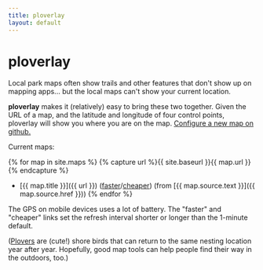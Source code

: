 ```yaml
---
title: ploverlay
layout: default
---
```


# ploverlay

Local park maps often show trails and other features that don't show up on mapping apps...
but the local maps can't show your current location.

**ploverlay** makes it (relatively) easy to bring these two together.
Given the URL of a map, and the latitude and longitude of four control points,
ploverlay will show you where you are on the map.
[Configure a new map on github.](https://github.com/mccalluc/ploverlay)

Current maps:

{% for map in site.maps %}
{% capture url %}{{ site.baseurl }}{{ map.url }}{% endcapture %}
- [{{ map.title }}]({{ url }}) ([faster]({{url}}?refresh=10)/[cheaper]({{url}}?refresh=600))
  (from [{{ map.source.text }}]({{ map.source.href }}))
{% endfor %}

The GPS on mobile devices uses a lot of battery. The "faster" and "cheaper" links set the refresh interval shorter or longer than the 1-minute default.

([Plovers](https://www.allaboutbirds.org/guide/browse/taxonomy/Charadriidae)
are (cute!) shore birds that can return to the same nesting location year after year.
Hopefully, good map tools can help people find their way in the outdoors, too.)
